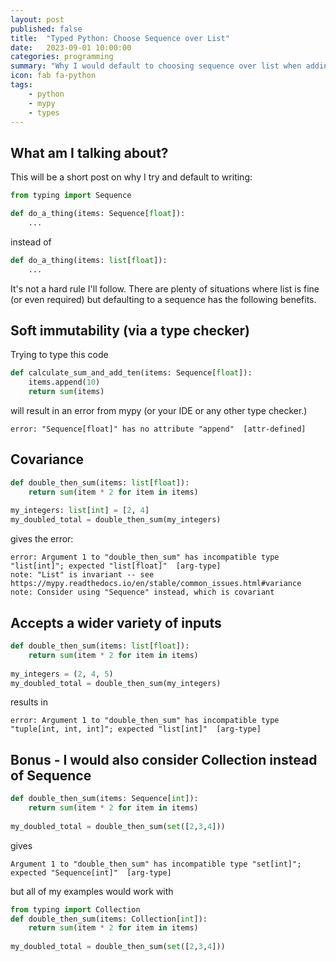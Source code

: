 ```yaml
---
layout: post
published: false
title:  "Typed Python: Choose Sequence over List"
date:   2023-09-01 10:00:00
categories: programming
summary: "Why I would default to choosing sequence over list when adding types to a function"
icon: fab fa-python
tags:
    - python
    - mypy
    - types
---
```


## What am I talking about?
This will be a short post on why I try and default to writing:

```python
from typing import Sequence

def do_a_thing(items: Sequence[float]):
    ...
```

instead of 

```python
def do_a_thing(items: list[float]):
    ...
```

It's not a hard rule I'll follow. There are plenty of situations where list is fine (or even required) but 
defaulting to a sequence has the following benefits.

## Soft immutability (via a type checker)

Trying to type this code

```python
def calculate_sum_and_add_ten(items: Sequence[float]):
    items.append(10)
    return sum(items)
```

will result in an error from mypy (or your IDE or any other type checker.)

```
error: "Sequence[float]" has no attribute "append"  [attr-defined]
```

## Covariance

```python
def double_then_sum(items: list[float]):
    return sum(item * 2 for item in items)
    
my_integers: list[int] = [2, 4]
my_doubled_total = double_then_sum(my_integers)
```

gives the error:

```
error: Argument 1 to "double_then_sum" has incompatible type "list[int]"; expected "list[float]"  [arg-type]
note: "List" is invariant -- see https://mypy.readthedocs.io/en/stable/common_issues.html#variance
note: Consider using "Sequence" instead, which is covariant
```

## Accepts a wider variety of inputs

```python
def double_then_sum(items: list[float]):
    return sum(item * 2 for item in items)
    
my_integers = (2, 4, 5)
my_doubled_total = double_then_sum(my_integers)
```

results in
```
error: Argument 1 to "double_then_sum" has incompatible type "tuple[int, int, int]"; expected "list[int]"  [arg-type]
```

## Bonus - I would also consider Collection instead of Sequence

```python
def double_then_sum(items: Sequence[int]):
    return sum(item * 2 for item in items)
    
my_doubled_total = double_then_sum(set([2,3,4]))
```

gives 

```
Argument 1 to "double_then_sum" has incompatible type "set[int]"; expected "Sequence[int]"  [arg-type]
```

but all of my examples would work with

```python
from typing import Collection
def double_then_sum(items: Collection[int]):
    return sum(item * 2 for item in items)
    
my_doubled_total = double_then_sum(set([2,3,4]))
```